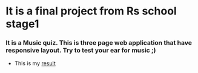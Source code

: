# It is a final project from Rs school stage1
### It is a Music quiz. This is three page web application that have responsive layout. Try to test your ear for music ;)
- This is my [result](https://ich-kirich.github.io/Music_quiz/music_quiz/dist/index.html)
